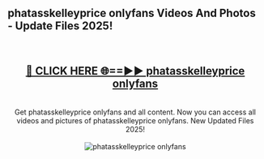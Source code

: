 <h2>phatasskelleyprice onlyfans Videos And Photos - Update Files 2025!</h2>
<br>
<div align="center">
<h2><a href="https://linkcuts.com/hfmhzwbr" rel="nofollow">🔴 CLICK HERE 🌐==►► phatasskelleyprice onlyfans</a></h2>
<br>
Get phatasskelleyprice onlyfans and all content. Now you can access all videos and pictures of phatasskelleyprice onlyfans. New Updated Files 2025!
<br>
<br>
<a href="https://linkcuts.com/hfmhzwbr" rel="nofollow" data-target="animated-image.originalLink"><img src="https://i.ibb.co.com/WyWwxjT/player-gif2.gif" alt="phatasskelleyprice onlyfans" style="max-width: 100%; display: inline-block;" data-target="animated-image.originalImage"></a>
</div>
<br>
